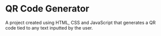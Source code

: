 # QR Code Generator

A project created using HTML, CSS and JavaScript 
that generates a QR code tied to any text inputted by the user.
